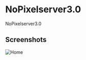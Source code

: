 # NoPixelserver3.0
NoPixelserver3.0

## Screenshots
![Home](https://img.myloview.de/bilder/tattoo-show-handschuh-stinkefinger-mittelfinger-icon-fuck-you-off-logo-design-cool-beleidigung-missbrauch-beleidigung-fick-sie-bose-400-82431564.jpg)
